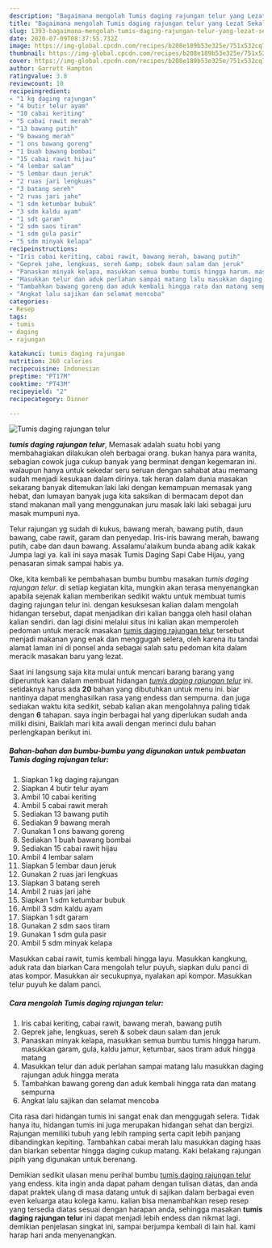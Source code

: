 ```yaml
---
description: "Bagaimana mengolah Tumis daging rajungan telur yang Lezat Sekali"
title: "Bagaimana mengolah Tumis daging rajungan telur yang Lezat Sekali"
slug: 1393-bagaimana-mengolah-tumis-daging-rajungan-telur-yang-lezat-sekali
date: 2020-07-09T08:37:55.732Z
image: https://img-global.cpcdn.com/recipes/b208e189b53e325e/751x532cq70/tumis-daging-rajungan-telur-foto-resep-utama.jpg
thumbnail: https://img-global.cpcdn.com/recipes/b208e189b53e325e/751x532cq70/tumis-daging-rajungan-telur-foto-resep-utama.jpg
cover: https://img-global.cpcdn.com/recipes/b208e189b53e325e/751x532cq70/tumis-daging-rajungan-telur-foto-resep-utama.jpg
author: Garrett Hampton
ratingvalue: 3.8
reviewcount: 10
recipeingredient:
- "1 kg daging rajungan"
- "4 butir telur ayam"
- "10 cabai keriting"
- "5 cabai rawit merah"
- "13 bawang putih"
- "9 bawang merah"
- "1 ons bawang goreng"
- "1 buah bawang bombai"
- "15 cabai rawit hijau"
- "4 lembar salam"
- "5 lembar daun jeruk"
- "2 ruas jari lengkuas"
- "3 batang sereh"
- "2 ruas jari jahe"
- "1 sdm ketumbar bubuk"
- "3 sdm kaldu ayam"
- "1 sdt garam"
- "2 sdm saos tiram"
- "1 sdm gula pasir"
- "5 sdm minyak kelapa"
recipeinstructions:
- "Iris cabai keriting, cabai rawit, bawang merah, bawang putih"
- "Geprek jahe, lengkuas, sereh &amp; sobek daun salam dan jeruk"
- "Panaskan minyak kelapa, masukkan semua bumbu tumis hingga harum. masukkan garam, gula, kaldu jamur, ketumbar, saos tiram aduk hingga matang"
- "Masukkan telur dan aduk perlahan sampai matang lalu masukkan daging rajungan aduk hingga merata"
- "Tambahkan bawang goreng dan aduk kembali hingga rata dan matang sempurna"
- "Angkat lalu sajikan dan selamat mencoba"
categories:
- Resep
tags:
- tumis
- daging
- rajungan

katakunci: tumis daging rajungan 
nutrition: 260 calories
recipecuisine: Indonesian
preptime: "PT17M"
cooktime: "PT43M"
recipeyield: "2"
recipecategory: Dinner

---
```



![Tumis daging rajungan telur](https://img-global.cpcdn.com/recipes/b208e189b53e325e/751x532cq70/tumis-daging-rajungan-telur-foto-resep-utama.jpg)

<b><i>tumis daging rajungan telur</i></b>, Memasak adalah suatu hobi yang membahagiakan dilakukan oleh berbagai orang. bukan hanya para wanita, sebagian cowok juga cukup banyak yang berminat dengan kegemaran ini. walaupun hanya untuk sekedar seru seruan dengan sahabat atau memang sudah menjadi kesukaan dalam dirinya. tak heran dalam dunia masakan sekarang banyak ditemukan laki laki dengan kemampuan memasak yang hebat, dan lumayan banyak juga kita saksikan di bermacam depot dan stand makanan mall yang menggunakan juru masak laki laki sebagai juru masak mumpuni nya.

Telur rajungan yg sudah di kukus, bawang merah, bawang putih, daun bawang, cabe rawit, garam dan penyedap. Iris-iris bawang merah, bawang putih, cabe dan daun bawang. Assalamu&#39;alaikum bunda abang adik kakak Jumpa lagi ya. kali ini saya masak Tumis Daging Sapi Cabe Hijau, yang penasaran simak sampai habis ya.

Oke, kita kembali ke pembahasan bumbu bumbu masakan <i>tumis daging rajungan telur</i>. di setiap kegiatan kita, mungkin akan terasa menyenangkan apabila sejenak kalian memberikan sedikit waktu untuk membuat tumis daging rajungan telur ini. dengan kesuksesan kalian dalam mengolah hidangan tersebut, dapat menjadikan diri kalian bangga oleh hasil olahan kalian sendiri. dan lagi disini melalui situs ini kalian akan memperoleh pedoman untuk meracik masakan <u>tumis daging rajungan telur</u> tersebut menjadi makanan yang enak dan menggugah selera, oleh karena itu tandai alamat laman ini di ponsel anda sebagai salah satu pedoman kita dalam meracik masakan baru yang lezat.


Saat ini langsung saja kita mulai untuk mencari barang barang yang diperuntuk kan dalam membuat hidangan <u><i>tumis daging rajungan telur</i></u> ini. setidaknya harus ada <b>20</b> bahan yang dibutuhkan untuk menu ini. biar nantinya dapat menghasilkan rasa yang endess dan sempurna. dan juga sediakan waktu kita sedikit, sebab kalian akan mengolahnya paling tidak dengan <b>6</b> tahapan. saya ingin berbagai hal yang diperlukan sudah anda miliki disini, Baiklah mari kita awali dengan merinci dulu bahan perlengkapan berikut ini.

<!--inarticleads1-->

##### Bahan-bahan dan bumbu-bumbu yang digunakan untuk pembuatan Tumis daging rajungan telur:

1. Siapkan 1 kg daging rajungan
1. Siapkan 4 butir telur ayam
1. Ambil 10 cabai keriting
1. Ambil 5 cabai rawit merah
1. Sediakan 13 bawang putih
1. Sediakan 9 bawang merah
1. Gunakan 1 ons bawang goreng
1. Sediakan 1 buah bawang bombai
1. Sediakan 15 cabai rawit hijau
1. Ambil 4 lembar salam
1. Siapkan 5 lembar daun jeruk
1. Gunakan 2 ruas jari lengkuas
1. Siapkan 3 batang sereh
1. Ambil 2 ruas jari jahe
1. Siapkan 1 sdm ketumbar bubuk
1. Ambil 3 sdm kaldu ayam
1. Siapkan 1 sdt garam
1. Gunakan 2 sdm saos tiram
1. Gunakan 1 sdm gula pasir
1. Ambil 5 sdm minyak kelapa


Masukkan cabai rawit, tumis kembali hingga layu. Masukkan kangkung, aduk rata dan biarkan Cara mengolah telur puyuh, siapkan dulu panci di atas kompor. Masukkan air secukupnya, nyalakan api kompor. Masukkan telur puyuh ke dalam panci. 

<!--inarticleads2-->

##### Cara mengolah Tumis daging rajungan telur:

1. Iris cabai keriting, cabai rawit, bawang merah, bawang putih
1. Geprek jahe, lengkuas, sereh &amp; sobek daun salam dan jeruk
1. Panaskan minyak kelapa, masukkan semua bumbu tumis hingga harum. masukkan garam, gula, kaldu jamur, ketumbar, saos tiram aduk hingga matang
1. Masukkan telur dan aduk perlahan sampai matang lalu masukkan daging rajungan aduk hingga merata
1. Tambahkan bawang goreng dan aduk kembali hingga rata dan matang sempurna
1. Angkat lalu sajikan dan selamat mencoba


Cita rasa dari hidangan tumis ini sangat enak dan menggugah selera. Tidak hanya itu, hidangan tumis ini juga merupakan hidangan sehat dan bergizi. Rajungan memiliki tubuh yang lebih ramping serta capit lebih panjang dibandingkan kepiting. Tambahkan cabai merah lalu masukkan daging haas dan biarkan sebentar hingga daging cukup matang. Kaki belakang rajungan pipih yang digunakan untuk berenang. 

Demikian sedikit ulasan menu perihal bumbu <u>tumis daging rajungan telur</u> yang endess. kita ingin anda dapat paham dengan tulisan diatas, dan anda dapat praktek ulang di masa datang untuk di sajikan dalam berbagai even even keluarga atau kolega kamu. kalian bisa menambahkan resep resep yang tersedia diatas sesuai dengan harapan anda, sehingga masakan <b>tumis daging rajungan telur</b> ini dapat menjadi lebih endess dan nikmat lagi. demikian penjelasan singkat ini, sampai berjumpa kembali di lain hal. kami harap hari anda menyenangkan.
